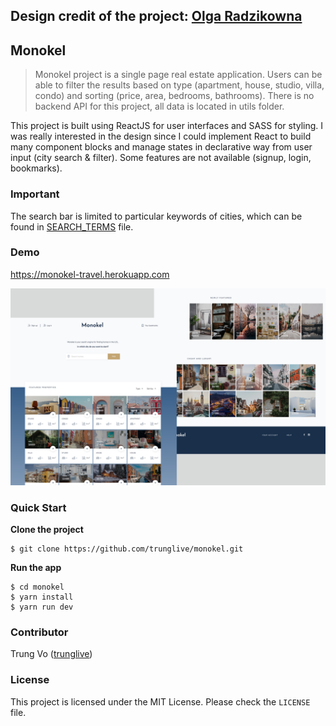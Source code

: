 ## **Design credit of the project: [Olga Radzikowna](https://dribbble.com/shots/4177962-Find-fancy-home-abroad/attachments/954897)**

## Monokel

> Monokel project is a single page real estate application. Users can be able to filter the results based on type (apartment, house, studio, villa, condo) and sorting (price, area, bedrooms, bathrooms). There is no backend API for this project, all data is located in utils folder.

This project is built using ReactJS for user interfaces and SASS for styling. I was really interested in the design since I could implement React to build many component blocks and manage states in declarative way from user input (city search & filter). Some features are not available (signup, login, bookmarks).

### Important

The search bar is limited to particular keywords of cities, which can be found in
[SEARCH_TERMS](SEARCH_TERMS.md) file.

### Demo

https://monokel-travel.herokuapp.com

![monokel](monokel-demo.png)

### Quick Start

**Clone the project**

```shell
$ git clone https://github.com/trunglive/monokel.git
```

**Run the app**

```shell
$ cd monokel
$ yarn install
$ yarn run dev
```

### Contributor

Trung Vo ([trunglive](https://github.com/trunglive))

### License

This project is licensed under the MIT License. Please check the `LICENSE` file.
